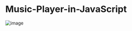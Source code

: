 # Music-Player-in-JavaScript

![image](https://github.com/deval274/Music-Player-in-JavaScript/assets/108268770/11f7af41-2eb5-43d5-91ed-a3a210bc5774)
